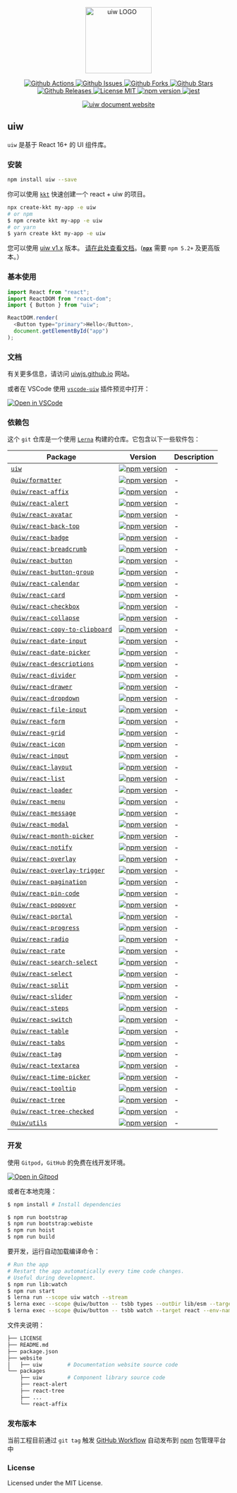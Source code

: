 <p align="center">
  <a href="https://uiwjs.github.io">
    <img alt="uiw LOGO" width="150" src="https://raw.githubusercontent.com/uiwjs/uiw/92f189f53312f1177466f48991736f95f86da0a6/src/assets/logo-README.svg?sanitize=true">
  </a>
</p>
<p align="center">
  <a href="https://github.com/uiwjs/uiw/actions">
    <img alt="Github Actions" src="https://github.com/uiwjs/uiw/workflows/Build%20uiw/badge.svg">
  </a>
  <a href="https://github.com/uiwjs/uiw/issues">
    <img alt="Github Issues" src="https://img.shields.io/github/issues/uiwjs/uiw.svg">
  </a>
  <a href="https://github.com/uiwjs/uiw/network">
    <img alt="Github Forks" src="https://img.shields.io/github/forks/uiwjs/uiw.svg">
  </a>
  <a href="https://github.com/uiwjs/uiw/stargazers">
    <img alt="Github Stars" src="https://img.shields.io/github/stars/uiwjs/uiw.svg">
  </a>
  <br>
  <a href="https://github.com/uiwjs/uiw/releases">
    <img alt="Github Releases" src="https://img.shields.io/github/release/uiwjs/uiw.svg">
  </a>
  <a href="https://github.com/uiwjs/uiw">
    <img alt="License MIT" src="https://img.shields.io/dub/l/vibe-d.svg">
  </a>
  <a href="https://www.npmjs.com/package/uiw">
    <img alt="npm version" src="https://img.shields.io/npm/v/uiw.svg">
  </a>
  <a href="https://github.com/facebook/jest">
    <img alt="jest" src="https://facebook.github.io/jest/img/jest-badge.svg">
  </a>
</p>

<p align="center">
  <a href="https://uiwjs.github.io"><img alt="uiw document website" src="https://raw.githubusercontent.com/uiwjs/uiw/92f189f53312f1177466f48991736f95f86da0a6/src/assets/uiw-doc.png" /></a>
</p>

## uiw

`uiw` 是基于 React 16+ 的 UI 组件库。

### 安装

```bash
npm install uiw --save
```

你可以使用 [`kkt`](https://github.com/kktjs/kkt) 快速创建一个 react + uiw 的项目。

```bash
npx create-kkt my-app -e uiw
# or npm
$ npm create kkt my-app -e uiw
# or yarn
$ yarn create kkt my-app -e uiw
```

您可以使用 [uiw v1.x](https://github.com/uiwjs/uiw/tree/v1) 版本。 [请在此处查看文档](https://github.com/uiwjs/uiw/tree/v1)。([**`npx`**](https://github.com/npm/npm/releases/tag/v5.2.0) 需要 `npm 5.2+` 及更高版本。）

### 基本使用

```js
import React from "react";
import ReactDOM from "react-dom";
import { Button } from "uiw";

ReactDOM.render(
  <Button type="primary">Hello</Button>,
  document.getElementById("app")
);
```

### 文档

有关更多信息，请访问 [uiwjs.github.io](https://uiwjs.github.io) 网站。

或者在 VSCode 使用 [`vscode-uiw`](https://github.com/uiwjs/vscode-uiw) 插件预览中打开：

[![Open in VSCode](https://jaywcjlove.github.io/sb/open/open-in-vscode.svg)](https://marketplace.visualstudio.com/items?itemName=uiw.uiw)

### 依赖包

这个 `git` 仓库是一个使用 [`Lerna`](https://github.com/lerna/lerna) 构建的仓库。它包含以下一些软件包：

Package | Version | Description
----- | ----- | -----
[`uiw`](/packages/uiw) | [![npm version](https://img.shields.io/npm/v/uiw.svg?maxAge=3600)](https://www.npmjs.com/package/uiw) | - 
[`@uiw/formatter`](https://github.com/uiwjs/date-formatter) | [![npm version](https://img.shields.io/npm/v/@uiw/formatter.svg?maxAge=3600)](https://www.npmjs.com/package/@uiw/formatter) | - |
[`@uiw/react-affix`](/packages/react-affix) | [![npm version](https://img.shields.io/npm/v/@uiw/react-affix.svg?maxAge=3600)](https://www.npmjs.com/package/@uiw/react-affix) | -
[`@uiw/react-alert`](/packages/react-alert) | [![npm version](https://img.shields.io/npm/v/@uiw/react-alert.svg?maxAge=3600)](https://www.npmjs.com/package/@uiw/react-alert) | -
[`@uiw/react-avatar`](/packages/react-avatar) | [![npm version](https://img.shields.io/npm/v/@uiw/react-avatar.svg?maxAge=3600)](https://www.npmjs.com/package/@uiw/react-avatar)                       | -
[`@uiw/react-back-top`](/packages/react-back-top) | [![npm version](https://img.shields.io/npm/v/@uiw/react-back-top.svg?maxAge=3600)](https://www.npmjs.com/package/@uiw/react-back-top)                   | -
[`@uiw/react-badge`](/packages/react-badge) | [![npm version](https://img.shields.io/npm/v/@uiw/react-badge.svg?maxAge=3600)](https://www.npmjs.com/package/@uiw/react-badge)                         | -
[`@uiw/react-breadcrumb`](/packages/react-breadcrumb)| [![npm version](https://img.shields.io/npm/v/@uiw/react-breadcrumb.svg?maxAge=3600)](https://www.npmjs.com/package/@uiw/react-breadcrumb)               | -
[`@uiw/react-button`](/packages/react-button)| [![npm version](https://img.shields.io/npm/v/@uiw/react-button.svg?maxAge=3600)](https://www.npmjs.com/package/@uiw/react-button)                       | -
[`@uiw/react-button-group`](/packages/react-button-group)| [![npm version](https://img.shields.io/npm/v/@uiw/react-button-group.svg?maxAge=3600)](https://www.npmjs.com/package/@uiw/react-button-group)           | -
[`@uiw/react-calendar`](/packages/react-calendar)| [![npm version](https://img.shields.io/npm/v/@uiw/react-calendar.svg?maxAge=3600)](https://www.npmjs.com/package/@uiw/react-calendar)                   | -
[`@uiw/react-card`](/packages/react-card)| [![npm version](https://img.shields.io/npm/v/@uiw/react-card.svg?maxAge=3600)](https://www.npmjs.com/package/@uiw/react-card)                           | -
[`@uiw/react-checkbox`](/packages/react-checkbox)| [![npm version](https://img.shields.io/npm/v/@uiw/react-checkbox.svg?maxAge=3600)](https://www.npmjs.com/package/@uiw/react-checkbox)                   | -
[`@uiw/react-collapse`](/packages/react-collapse)| [![npm version](https://img.shields.io/npm/v/@uiw/react-collapse.svg?maxAge=3600)](https://www.npmjs.com/package/@uiw/react-collapse)                   | -
[`@uiw/react-copy-to-clipboard`](/packages/react-copy-to-clipboard) | [![npm version](https://img.shields.io/npm/v/@uiw/react-copy-to-clipboard.svg?maxAge=3600)](https://www.npmjs.com/package/@uiw/react-copy-to-clipboard) | -
[`@uiw/react-date-input`](/packages/react-date-input)| [![npm version](https://img.shields.io/npm/v/@uiw/react-date-input.svg?maxAge=3600)](https://www.npmjs.com/package/@uiw/react-date-input)               | -
[`@uiw/react-date-picker`](/packages/react-date-picker)| [![npm version](https://img.shields.io/npm/v/@uiw/react-date-picker.svg?maxAge=3600)](https://www.npmjs.com/package/@uiw/react-date-picker)             | -
[`@uiw/react-descriptions`](/packages/react-descriptions)| [![npm version](https://img.shields.io/npm/v/@uiw/react-descriptions.svg?maxAge=3600)](https://www.npmjs.com/package/@uiw/react-descriptions)           | -
[`@uiw/react-divider`](/packages/react-divider)| [![npm version](https://img.shields.io/npm/v/@uiw/react-divider.svg?maxAge=3600)](https://www.npmjs.com/package/@uiw/react-divider)                     | -
[`@uiw/react-drawer`](/packages/react-drawer)| [![npm version](https://img.shields.io/npm/v/@uiw/react-drawer.svg?maxAge=3600)](https://www.npmjs.com/package/@uiw/react-drawer)                       | -
[`@uiw/react-dropdown`](/packages/react-dropdown)| [![npm version](https://img.shields.io/npm/v/@uiw/react-dropdown.svg?maxAge=3600)](https://www.npmjs.com/package/@uiw/react-dropdown)                   | -
[`@uiw/react-file-input`](/packages/react-file-input)| [![npm version](https://img.shields.io/npm/v/@uiw/react-file-input.svg?maxAge=3600)](https://www.npmjs.com/package/@uiw/react-file-input)               | -
[`@uiw/react-form`](/packages/react-form)| [![npm version](https://img.shields.io/npm/v/@uiw/react-form.svg?maxAge=3600)](https://www.npmjs.com/package/@uiw/react-form)                           | -
[`@uiw/react-grid`](/packages/react-grid)| [![npm version](https://img.shields.io/npm/v/@uiw/react-grid.svg?maxAge=3600)](https://www.npmjs.com/package/@uiw/react-grid)                           | -
[`@uiw/react-icon`](/packages/react-icon)| [![npm version](https://img.shields.io/npm/v/@uiw/react-icon.svg?maxAge=3600)](https://www.npmjs.com/package/@uiw/react-icon)                           | -
[`@uiw/react-input`](/packages/react-input)| [![npm version](https://img.shields.io/npm/v/@uiw/react-input.svg?maxAge=3600)](https://www.npmjs.com/package/@uiw/react-input)                         | -
[`@uiw/react-layout`](/packages/react-layout)| [![npm version](https://img.shields.io/npm/v/@uiw/react-layout.svg?maxAge=3600)](https://www.npmjs.com/package/@uiw/react-layout)                       | -
[`@uiw/react-list`](/packages/react-list)| [![npm version](https://img.shields.io/npm/v/@uiw/react-list.svg?maxAge=3600)](https://www.npmjs.com/package/@uiw/react-list)                           | -
[`@uiw/react-loader`](/packages/react-loader)| [![npm version](https://img.shields.io/npm/v/@uiw/react-loader.svg?maxAge=3600)](https://www.npmjs.com/package/@uiw/react-loader)                       | -
[`@uiw/react-menu`](/packages/react-menu)| [![npm version](https://img.shields.io/npm/v/@uiw/react-menu.svg?maxAge=3600)](https://www.npmjs.com/package/@uiw/react-menu)                           | -
[`@uiw/react-message`](/packages/react-message)| [![npm version](https://img.shields.io/npm/v/@uiw/react-message.svg?maxAge=3600)](https://www.npmjs.com/package/@uiw/react-message)                     | -
[`@uiw/react-modal`](/packages/react-modal)| [![npm version](https://img.shields.io/npm/v/@uiw/react-modal.svg?maxAge=3600)](https://www.npmjs.com/package/@uiw/react-modal)                         | -
[`@uiw/react-month-picker`](/packages/react-month-picker)| [![npm version](https://img.shields.io/npm/v/@uiw/react-month-picker.svg?maxAge=3600)](https://www.npmjs.com/package/@uiw/react-month-picker)           | -
[`@uiw/react-notify`](/packages/react-notify)| [![npm version](https://img.shields.io/npm/v/@uiw/react-notify.svg?maxAge=3600)](https://www.npmjs.com/package/@uiw/react-notify)                       | -
[`@uiw/react-overlay`](/packages/react-overlay)| [![npm version](https://img.shields.io/npm/v/@uiw/react-overlay.svg?maxAge=3600)](https://www.npmjs.com/package/@uiw/react-overlay)                     | -
[`@uiw/react-overlay-trigger`](/packages/react-overlay-trigger)| [![npm version](https://img.shields.io/npm/v/@uiw/react-overlay-trigger.svg?maxAge=3600)](https://www.npmjs.com/package/@uiw/react-overlay-trigger)     | -
[`@uiw/react-pagination`](/packages/react-pagination)| [![npm version](https://img.shields.io/npm/v/@uiw/react-pagination.svg?maxAge=3600)](https://www.npmjs.com/package/@uiw/react-pagination)               | -
[`@uiw/react-pin-code`](/packages/react-pin-code)| [![npm version](https://img.shields.io/npm/v/@uiw/react-pin-code.svg?maxAge=3600)](https://www.npmjs.com/package/@uiw/react-pin-code)               | -
[`@uiw/react-popover`](/packages/react-popover)| [![npm version](https://img.shields.io/npm/v/@uiw/react-popover.svg?maxAge=3600)](https://www.npmjs.com/package/@uiw/react-popover)                     | -
[`@uiw/react-portal`](/packages/react-portal)| [![npm version](https://img.shields.io/npm/v/@uiw/react-portal.svg?maxAge=3600)](https://www.npmjs.com/package/@uiw/react-portal)                       | -
[`@uiw/react-progress`](/packages/react-progress)| [![npm version](https://img.shields.io/npm/v/@uiw/react-progress.svg?maxAge=3600)](https://www.npmjs.com/package/@uiw/react-progress)                   | -
[`@uiw/react-radio`](/packages/react-radio)| [![npm version](https://img.shields.io/npm/v/@uiw/react-radio.svg?maxAge=3600)](https://www.npmjs.com/package/@uiw/react-radio)                         | -
[`@uiw/react-rate`](/packages/react-rate)| [![npm version](https://img.shields.io/npm/v/@uiw/react-rate.svg?maxAge=3600)](https://www.npmjs.com/package/@uiw/react-rate)                           | -
[`@uiw/react-search-select`](/packages/react-search-select)| [![npm version](https://img.shields.io/npm/v/@uiw/react-search-select.svg?maxAge=3600)](https://www.npmjs.com/package/@uiw/react-search-select)         | -
[`@uiw/react-select`](/packages/react-select)| [![npm version](https://img.shields.io/npm/v/@uiw/react-select.svg?maxAge=3600)](https://www.npmjs.com/package/@uiw/react-select)                       | -
[`@uiw/react-split`](https://github.com/uiwjs/react-split)| [![npm version](https://img.shields.io/npm/v/@uiw/react-split.svg?maxAge=3600)](https://www.npmjs.com/package/@uiw/react-split) | -
[`@uiw/react-slider`](/packages/react-slider)| [![npm version](https://img.shields.io/npm/v/@uiw/react-slider.svg?maxAge=3600)](https://www.npmjs.com/package/@uiw/react-slider)                       | -
[`@uiw/react-steps`](/packages/react-steps)| [![npm version](https://img.shields.io/npm/v/@uiw/react-steps.svg?maxAge=3600)](https://www.npmjs.com/package/@uiw/react-steps)                         | -
[`@uiw/react-switch`](/packages/react-switch)| [![npm version](https://img.shields.io/npm/v/@uiw/react-switch.svg?maxAge=3600)](https://www.npmjs.com/package/@uiw/react-switch)                       | -
[`@uiw/react-table`](/packages/react-table)| [![npm version](https://img.shields.io/npm/v/@uiw/react-table.svg?maxAge=3600)](https://www.npmjs.com/package/@uiw/react-table)                         | -
[`@uiw/react-tabs`](/packages/react-tabs)| [![npm version](https://img.shields.io/npm/v/@uiw/react-tabs.svg?maxAge=3600)](https://www.npmjs.com/package/@uiw/react-tabs)                           | -
[`@uiw/react-tag`](/packages/react-tag)| [![npm version](https://img.shields.io/npm/v/@uiw/react-tag.svg?maxAge=3600)](https://www.npmjs.com/package/@uiw/react-tag)                             | -
[`@uiw/react-textarea`](/packages/react-textarea)| [![npm version](https://img.shields.io/npm/v/@uiw/react-textarea.svg?maxAge=3600)](https://www.npmjs.com/package/@uiw/react-textarea)                   | -
[`@uiw/react-time-picker`](/packages/react-time-picker)| [![npm version](https://img.shields.io/npm/v/@uiw/react-time-picker.svg?maxAge=3600)](https://www.npmjs.com/package/@uiw/react-time-picker)             | -
[`@uiw/react-tooltip`](/packages/react-tooltip)| [![npm version](https://img.shields.io/npm/v/@uiw/react-tooltip.svg?maxAge=3600)](https://www.npmjs.com/package/@uiw/react-tooltip)                     | -
[`@uiw/react-tree`](/packages/react-tree)| [![npm version](https://img.shields.io/npm/v/@uiw/react-tree.svg?maxAge=3600)](https://www.npmjs.com/package/@uiw/react-tree)                           | -
[`@uiw/react-tree-checked`](/packages/react-tree-checked)| [![npm version](https://img.shields.io/npm/v/@uiw/react-tree-checked.svg?maxAge=3600)](https://www.npmjs.com/package/@uiw/react-tree-checked)           | -
[`@uiw/utils`](/packages/utils)| [![npm version](https://img.shields.io/npm/v/@uiw/utils.svg?maxAge=3600)](https://www.npmjs.com/package/@uiw/utils)                                     | -

### 开发

使用 `Gitpod`，`GitHub` 的免费在线开发环境。

[![Open in Gitpod](https://gitpod.io/button/open-in-gitpod.svg)](https://gitpod.io/#https://github.com/uiwjs/uiw)

或者在本地克隆：

```bash
$ npm install # Install dependencies

$ npm run bootstrap
$ npm run bootstrap:webiste
$ npm run hoist
$ npm run build
```

要开发，运行自动加载编译命令：

```bash
# Run the app
# Restart the app automatically every time code changes.
# Useful during development.
$ npm run lib:watch
$ npm run start
$ lerna run --scope uiw watch --stream
$ lerna exec --scope @uiw/button -- tsbb types --outDir lib/esm --target ESNEXT --watch
$ lerna exec --scope @uiw/button -- tsbb watch --target react --env-name esm:dev --env-name cjs
```

文件夹说明：

```bash
├── LICENSE
├── README.md
├── package.json
├── website
│   ├── uiw        # Documentation website source code
└── packages
    ├── uiw        # Component library source code
    ├── react-alert
    ├── react-tree
    ├── ...
    └── react-affix
```

### 发布版本

当前工程目前通过 `git tag` 触发 [GitHub Workflow](https://github.com/uiwjs/uiw/blob/3e5ae42a7b4f6b8ea2f2c331be61048d7e5c3e9e/.github/workflows/deploy.yml#L54-L57) 自动发布到 [npm](https://www.npmjs.com/package/uiw) 包管理平台中

### License

Licensed under the MIT License.
